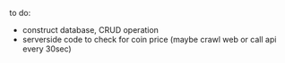 to do:
- construct database, CRUD operation
- serverside code to check for coin price (maybe crawl web or call api every 30sec)
